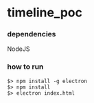 # timeline_poc

### dependencies
  NodeJS

### how to run

  ```shell
  $> npm install -g electron
  $> npm install
  $> electron index.html
```
